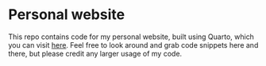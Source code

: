 # Personal website

This repo contains code for my personal website, built using Quarto, 
which you can visit [here](https://equitable-equations.github.io/website/). Feel free to
look around and grab code snippets here and there, but please credit
any larger usage of my code.